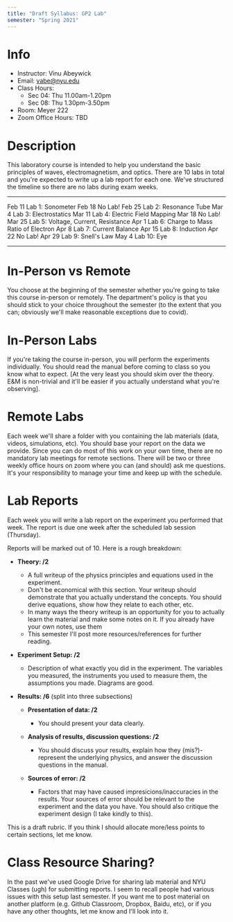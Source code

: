 ```yaml
---
title: "Draft Syllabus: GP2 Lab"
semester: "Spring 2021"
---
```


# Info

- Instructor: Vinu Abeywick 
- Email: <vabe@nyu.edu>
- Class Hours: 
	+ Sec 04: Thu 11.00am-1.20pm 
	+ Sec 08: Thu 1.30pm-3.50pm
- Room: Meyer 222
- Zoom Office Hours: TBD

# Description

This laboratory course is intended to help you understand the basic principles of waves, electromagnetism, and optics. There are 10 labs in total and you're expected to write up a lab report for each one. We've structured the timeline so there are no labs during exam weeks.  

-----			-----
Feb 11			Lab 1: Sonometer
Feb 18			No Lab!
Feb 25			Lab 2: Resonance Tube
Mar 4			Lab 3: Electrostatics
Mar 11			Lab 4: Electric Field Mapping
Mar 18			No Lab!
Mar 25			Lab 5: Voltage, Current, Resistance
Apr 1			Lab 6: Charge to Mass Ratio of Electron
Apr 8			Lab 7: Current Balance
Apr 15			Lab 8: Induction
Apr 22 			No Lab!
Apr 29 			Lab 9: Snell's Law
May 4			Lab 10: Eye
-----			-----

# In-Person vs Remote

You choose at the beginning of the semester whether you're going to take this course in-person or remotely. The department's policy is that you should stick to your choice throughout the semester (to the extent that you can; obviously we'll make reasonable exceptions due to covid). 

# In-Person Labs

If you're taking the course in-person, you will perform the experiments individually. You should read the manual before coming to class so you know what to expect. [At the very least you should skim over the theory. E&M is non-trivial and it'll be easier if you actually understand what you're observing]. 

# Remote Labs 

Each week we'll share a folder with you containing the lab materials (data, videos, simulations, etc). You should base your report on the data we provide. Since you can do most of this work on your own time, there are no mandatory lab meetings for remote sections. There will be two or three weekly office hours on zoom where you can (and should) ask me questions. It's your responsibility to manage your time and keep up with the schedule.  

# Lab Reports

Each week you will write a lab report on the experiment you performed that week. The report is due one week after the scheduled lab session (Thursday).  

Reports will be marked out of 10. Here is a rough breakdown:

- **Theory: /2**
	+ A full writeup of the physics principles and equations used in the experiment. 
	+ Don't be economical with this section. Your writeup should demonstrate that you actually understand the concepts. You should derive equations, show how they relate to each other, etc. 
	+ In many ways the theory writeup is an opportunity for you to actually learn the material and make some notes on it. If you already have your own notes, use them 
	+ This semester I'll post more resources/references for further reading. 

- **Experiment Setup: /2**
 	+ Description of what exactly you did in the experiment. The variables you measured, the instruments you used to measure them, the assumptions you made. Diagrams are good. 

- **Results: /6** (split into three subsections)

	+ **Presentation of data: /2**
		+ You should present your data clearly. 

	+ **Analysis of results, discussion questions: /2**
		+ You should discuss your results, explain how they (mis?)-represent the underlying physics, and answer the discussion questions in the manual. 

	+ **Sources of error: /2**
		+ Factors that may have caused impresicions/inaccuracies in the results. Your sources of error should be relevant to the experiment and the data you have. You should also critique the experiment design (I take kindly to this). 


This is a draft rubric. If you think I should allocate more/less points to certain sections, let me know. 

# Class Resource Sharing?

In the past we've used Google Drive for sharing lab material and NYU Classes (ugh) for submitting reports. I seem to recall people had various issues with this setup last semester. If you want me to post material on another platform (e.g. Github Classroom, Dropbox, Baidu, etc), or if you have any other thoughts, let me know and I'll look into it.  

